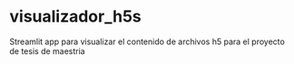 # visualizador_h5s
Streamlit app para visualizar el contenido de archivos h5 para el proyecto de tesis de maestria

